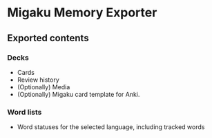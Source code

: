 # Migaku Memory Exporter

## Exported contents

### Decks
- Cards
- Review history
- (Optionally) Media
- (Optionally) Migaku card template for Anki.

### Word lists
- Word statuses for the selected language, including tracked words
